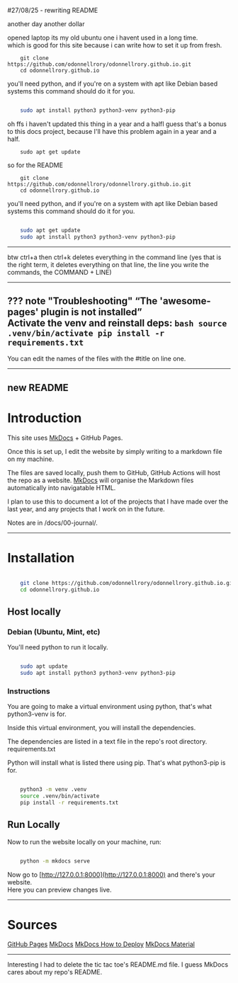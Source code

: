 #27/08/25 - rewriting README

another day another dollar


opened laptop
its my old ubuntu one i havent used in a long time.   
which is good for this site because i can write how to set it up from fresh.

```
    git clone https://github.com/odonnellrory/odonnellrory.github.io.git
    cd odonnellrory.github.io

```

you'll need python, and if you're on a system with apt like Debian based systems this command should do it for you.


```bash

    sudo apt install python3 python3-venv python3-pip

```

oh ffs i haven't updated this thing in a year and a halfI guess that's a bonus to this docs project, because I'll have this problem again in a year and a half.

```
    sudo apt get update

```

so for the README


```
    git clone https://github.com/odonnellrory/odonnellrory.github.io.git
    cd odonnellrory.github.io

```

you'll need python, and if you're on a system with apt like Debian based systems this command should do it for you.


```bash

    sudo apt get update
    sudo apt install python3 python3-venv python3-pip

```

---

btw ctrl+a then ctrl+k deletes everything in the command line (yes that is the right term, it deletes everything on that line, the line you write the commands, the COMMAND + LINE)

---


??? note "Troubleshooting"
    **“The 'awesome-pages' plugin is not installed”**  
    Activate the venv and reinstall deps:
    ```bash
    source .venv/bin/activate
    pip install -r requirements.txt
    ```
---

You can edit the names of the files with the #title on line one.

---

## new README



# Introduction

This site uses [MkDocs](https://www.mkdocs.org/) + GitHub Pages.

Once this is set up, I edit the website by simply writing to a markdown file on my machine.

The files are saved locally, push them to GitHub, GitHub Actions will host the repo as a website.  [MkDocs](https://www.mkdocs.org/) will organise the Markdown files automatically into navigatable HTML.  

I plan to use this to document a lot of the projects that I have made over the last year, and any projects that I work on in the future.

Notes are in /docs/00-journal/.

---

# Installation

```zsh

    git clone https://github.com/odonnellrory/odonnellrory.github.io.git
    cd odonnellrory.github.io

```

## Host locally

### Debian (Ubuntu, Mint, etc)

You'll need python to run it locally.

```zsh

    sudo apt update
    sudo apt install python3 python3-venv python3-pip

```

### Instructions

You are going to make a virtual environment using python, that's what python3-venv is for.

Inside this virtual environment, you will install the dependencies.

The dependencies are listed in a text file in the repo's root directory.  requirements.txt

Python will install what is listed there using pip.  That's what python3-pip is for.

```zsh

    python3 -m venv .venv
    source .venv/bin/activate
    pip install -r requirements.txt


```

## Run Locally

Now to run the website locally on your machine, run:

```zsh

    python -m mkdocs serve

```

Now go to [http://127.0.0.1:8000](http://127.0.0.1:8000) and there's your website.  
Here you can preview changes live.

---

# Sources

[GitHub Pages](https://docs.github.com/en/pages/getting-started-with-github-pages?source=post_page--------------------------- "GitHub Pages")
[MkDocs](https://www.mkdocs.org/) 
[MkDocs How to Deploy](https://www.mkdocs.org/user-guide/deploying-your-docs/ "MkDocs Docs")
[MkDocs Material](https://squidfunk.github.io/mkdocs-material/publishing-your-site/ "McDoks Publishing")


---

Interesting I had to delete the tic tac toe's README.md file.  I guess MkDocs cares about my repo's README.
